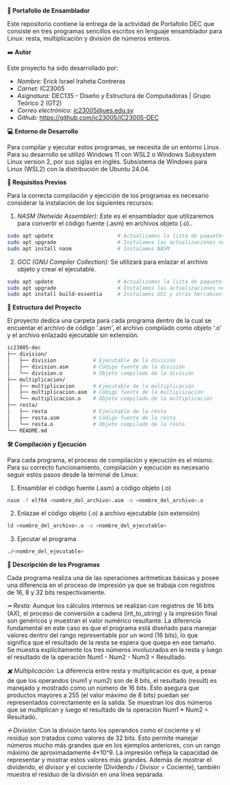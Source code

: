 **🚀 Portafolio de Ensamblador**

Este repositorio contiene la entrega de la actividad de Portafolio DEC que consiste en tres programas sencillos escritos en lenguaje ensamblador para Linux: resta, multiplicación y división de números enteros.

**✒️ Autor**

Este proyecto ha sido desarrollado por:

* *Nombre:* Erick Israel Iraheta Contreras
* *Carnet:* IC23005
* *Asignatura:* DEC135 - Diseño y Estructura de Computadoras | Grupo Teórico 2 (GT2)
* *Correo electrónico:* ic23005@ues.edu.sv
* *Github:* https://github.com/ic23005/IC23005-DEC

**💻 Entorno de Desarrollo**

Para compilar y ejecutar estos programas, se necesita de un entorno Linux. Para su desarrollo se utilizó Windows 11 con WSL2 o Windows Subsystem Linux version 2, por sus siglas en inglés. Subsistema de Windows para Linux (WSL2) con la distribución de Ubuntu 24.04.

**📝 Requisitos Previos**

Para la correcta compilación y ejecición de los programas es necesario considerar la instalación de los siguientes recursos:

1. *NASM (Netwide Assembler):* Este es el ensamblador que utilizaremos para convertir el código fuente (.asm) en archivos objeto (.o)..

```bash
sudo apt update                     # Actualizamos la lista de paquetes
sudo apt upgrade                    # Instalamos las actualizaciones necesarias
sudo apt install nasm               # Instalamos NASM
```
2. *GCC (GNU Compiler Collection):* Se utilizará para enlazar el archivo objeto y crear el ejecutable.

```bash
sudo apt update                     # Actualizamos la lista de paquetes
sudo apt upgrade                    # Instalamos las actualizaciones necesarias
sudo apt install build-essentia     # Instalamos GCC y otras herramientas de desarrollo
```

**📂 Estructura del Proyecto**

El proyecto dedica una carpeta para cada programa dentro de la cual se encuentar el archivo de código '.asm', el archivo compilado como objeto '.o' y el archivo enlazado ejecutable sin extensión.

```bash
ic23005-dec
├── division/
│   ├── division            # Ejecutable de la división
│   ├── division.asm        # Código fuente de la división
│   └── division.o          # Objeto compilado de la división
├── multiplicacion/
│   ├── multiplicacion      # Ejecutable de la multiplicación
│   ├── multiplicacion.asm  # Código fuente de la multiplicación
│   └── multiplicacion.o    # Objeto compilado de la multiplicación
├── resta/
│   ├── resta               # Ejecutable de la resta
│   ├── resta.asm           # Código fuente de la resta
│   └── resta.o             # Objeto compilado de la resta
└── README.md
```

**🛠️ Compilación y Ejecución**

Para cada programa, el proceso de compilación y ejecución es el mismo. Para su correcto funcionamiento, compilación y ejecución es necesario seguir estos pasos desde la terminal de Linux:

1. Ensamblar el código fuente (.asm) a código objeto (.o)

```bash
nasm -f elf64 <nombre_del_archivo>.asm -o <nombre_del_archivo>.o
```

2. Enlazae el código objeto (.o) a archivo ejecutable (sin extensión)

```bash
ld <nombre_del_archivo>.o -o <nombre_del_ejecutable>
```

3. Ejecutar el programa

```bash
./<nombre_del_ejecutable>
```

**🧮 Descripción de los Programas**

Cada programa realiza una de las operaciones aritmeticas básicas y posee una diferencia en el proceso de impresión ya que se trabaja con registros de 16, 8 y 32 bits respectivamente.

*➖ Resta:* Aunque los cálculos internos se realizan con registros de 16 bits (AX), el proceso de conversión a cadena (int_to_string) y la impresión final son genéricos y muestran el valor numérico resultante. La diferencia fundamental en este caso es que el programa está diseñado para manejar valores dentro del rango representable por un word (16 bits), lo que significa que el resultado de la resta se espera que quepa en ese tamaño. Se muestra explícitamente los tres números involucrados en la resta y luego el resultado de la operación Num1 - Num2 - Num3 = Resultado.

*✖️ Multiplicación:* La diferencia entre resta y multiplicación es que, a pesar de que los operandos (num1 y num2) son de 8 bits, el resultado (result) es manejado y mostrado como un número de 16 bits. Esto asegura que productos mayores a 255 (el valor máximo de 8 bits) puedan ser representados correctamente en la salida. Se muestran los dos números que se multiplican y luego el resultado de la operación Num1 * Num2 = Resultado.

*➗ División:* Con la división tanto los operandos como el cociente y el residuo son tratados como valores de 32 bits. Esto permite manejar números mucho más grandes que en los ejemplos anteriores, con un rango máximo de aproximadamente 4*10^9. La impresión refleja la capacidad de representar y mostrar estos valores más grandes. Además de mostrar el dividendo, el divisor y el cociente (Dividendo / Divisor = Cociente), también muestra el residuo de la división en una línea separada.